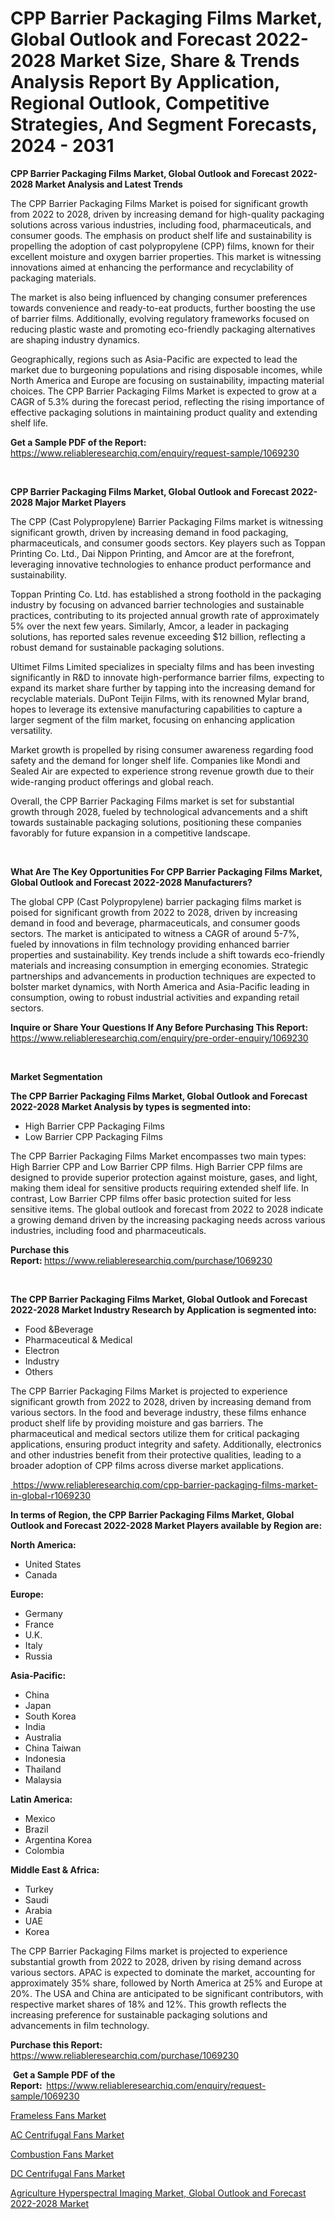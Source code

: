 <p><h1>CPP Barrier Packaging Films Market, Global Outlook and Forecast 2022-2028 Market Size, Share & Trends Analysis Report By Application, Regional Outlook, Competitive Strategies, And Segment Forecasts, 2024 - 2031</h1></p><p><strong>CPP Barrier Packaging Films Market, Global Outlook and Forecast 2022-2028 Market Analysis and Latest Trends</strong></p>
<p><p>The CPP Barrier Packaging Films Market is poised for significant growth from 2022 to 2028, driven by increasing demand for high-quality packaging solutions across various industries, including food, pharmaceuticals, and consumer goods. The emphasis on product shelf life and sustainability is propelling the adoption of cast polypropylene (CPP) films, known for their excellent moisture and oxygen barrier properties. This market is witnessing innovations aimed at enhancing the performance and recyclability of packaging materials.</p><p>The market is also being influenced by changing consumer preferences towards convenience and ready-to-eat products, further boosting the use of barrier films. Additionally, evolving regulatory frameworks focused on reducing plastic waste and promoting eco-friendly packaging alternatives are shaping industry dynamics.</p><p>Geographically, regions such as Asia-Pacific are expected to lead the market due to burgeoning populations and rising disposable incomes, while North America and Europe are focusing on sustainability, impacting material choices. The CPP Barrier Packaging Films Market is expected to grow at a CAGR of 5.3% during the forecast period, reflecting the rising importance of effective packaging solutions in maintaining product quality and extending shelf life.</p></p>
<p><strong>Get a Sample PDF of the Report:&nbsp;</strong> <a href="https://www.reliableresearchiq.com/enquiry/request-sample/1069230?utm_campaign=1123&utm_medium=2&utm_source=Github&utm_content=ia&utm_term=25122024&utm_id=cpp-barrier-packaging-films-market-global-outlook-and-forecast-2022-2028">https://www.reliableresearchiq.com/enquiry/request-sample/1069230</a></p>
<p>&nbsp;</p>
<p><strong>CPP Barrier Packaging Films Market, Global Outlook and Forecast 2022-2028 Major Market Players</strong></p>
<p><p>The CPP (Cast Polypropylene) Barrier Packaging Films market is witnessing significant growth, driven by increasing demand in food packaging, pharmaceuticals, and consumer goods sectors. Key players such as Toppan Printing Co. Ltd., Dai Nippon Printing, and Amcor are at the forefront, leveraging innovative technologies to enhance product performance and sustainability.</p><p>Toppan Printing Co. Ltd. has established a strong foothold in the packaging industry by focusing on advanced barrier technologies and sustainable practices, contributing to its projected annual growth rate of approximately 5% over the next few years. Similarly, Amcor, a leader in packaging solutions, has reported sales revenue exceeding $12 billion, reflecting a robust demand for sustainable packaging solutions.</p><p>Ultimet Films Limited specializes in specialty films and has been investing significantly in R&D to innovate high-performance barrier films, expecting to expand its market share further by tapping into the increasing demand for recyclable materials. DuPont Teijin Films, with its renowned Mylar brand, hopes to leverage its extensive manufacturing capabilities to capture a larger segment of the film market, focusing on enhancing application versatility.</p><p>Market growth is propelled by rising consumer awareness regarding food safety and the demand for longer shelf life. Companies like Mondi and Sealed Air are expected to experience strong revenue growth due to their wide-ranging product offerings and global reach.</p><p>Overall, the CPP Barrier Packaging Films market is set for substantial growth through 2028, fueled by technological advancements and a shift towards sustainable packaging solutions, positioning these companies favorably for future expansion in a competitive landscape.</p></p>
<p>&nbsp;</p>
<p><strong>What Are The Key Opportunities For CPP Barrier Packaging Films Market, Global Outlook and Forecast 2022-2028 Manufacturers?</strong></p>
<p><p>The global CPP (Cast Polypropylene) barrier packaging films market is poised for significant growth from 2022 to 2028, driven by increasing demand in food and beverage, pharmaceuticals, and consumer goods sectors. The market is anticipated to witness a CAGR of around 5-7%, fueled by innovations in film technology providing enhanced barrier properties and sustainability. Key trends include a shift towards eco-friendly materials and increasing consumption in emerging economies. Strategic partnerships and advancements in production techniques are expected to bolster market dynamics, with North America and Asia-Pacific leading in consumption, owing to robust industrial activities and expanding retail sectors.</p></p>
<p><strong>Inquire or Share Your Questions If Any Before Purchasing This Report:</strong> <a href="https://www.reliableresearchiq.com/enquiry/pre-order-enquiry/1069230?utm_campaign=1123&utm_medium=2&utm_source=Github&utm_content=ia&utm_term=25122024&utm_id=cpp-barrier-packaging-films-market-global-outlook-and-forecast-2022-2028">https://www.reliableresearchiq.com/enquiry/pre-order-enquiry/1069230</a></p>
<p>&nbsp;</p>
<p><strong>Market Segmentation</strong></p>
<p><strong>The CPP Barrier Packaging Films Market, Global Outlook and Forecast 2022-2028 Market Analysis by types is segmented into:</strong></p>
<p><ul><li>High Barrier CPP Packaging Films</li><li>Low Barrier CPP Packaging Films</li></ul></p>
<p><p>The CPP Barrier Packaging Films Market encompasses two main types: High Barrier CPP and Low Barrier CPP films. High Barrier CPP films are designed to provide superior protection against moisture, gases, and light, making them ideal for sensitive products requiring extended shelf life. In contrast, Low Barrier CPP films offer basic protection suited for less sensitive items. The global outlook and forecast from 2022 to 2028 indicate a growing demand driven by the increasing packaging needs across various industries, including food and pharmaceuticals.</p></p>
<p><strong>Purchase this Report:&nbsp;</strong><a href="https://www.reliableresearchiq.com/purchase/1069230?utm_campaign=1123&utm_medium=2&utm_source=Github&utm_content=ia&utm_term=25122024&utm_id=cpp-barrier-packaging-films-market-global-outlook-and-forecast-2022-2028">https://www.reliableresearchiq.com/purchase/1069230</a></p>
<p>&nbsp;</p>
<p><strong>The CPP Barrier Packaging Films Market, Global Outlook and Forecast 2022-2028 Market Industry Research by Application is segmented into:</strong></p>
<p><ul><li>Food &Beverage</li><li>Pharmaceutical & Medical</li><li>Electron</li><li>Industry</li><li>Others</li></ul></p>
<p><p>The CPP Barrier Packaging Films Market is projected to experience significant growth from 2022 to 2028, driven by increasing demand from various sectors. In the food and beverage industry, these films enhance product shelf life by providing moisture and gas barriers. The pharmaceutical and medical sectors utilize them for critical packaging applications, ensuring product integrity and safety. Additionally, electronics and other industries benefit from their protective qualities, leading to a broader adoption of CPP films across diverse market applications.</p></p>
<p><a href="https://www.reliableresearchiq.com/cpp-barrier-packaging-films-market-in-global-r1069230?utm_campaign=1123&utm_medium=2&utm_source=Github&utm_content=ia&utm_term=25122024&utm_id=cpp-barrier-packaging-films-market-global-outlook-and-forecast-2022-2028">&nbsp;https://www.reliableresearchiq.com/cpp-barrier-packaging-films-market-in-global-r1069230</a></p>
<p><strong>In terms of Region, the CPP Barrier Packaging Films Market, Global Outlook and Forecast 2022-2028 Market Players available by Region are:</strong></p>
<p>
    <p> <strong> North America: </strong>
        <ul>
            <li>United States</li>
            <li>Canada</li>
        </ul>
        </p> 
    <p> <strong> Europe: </strong>
        <ul>
            <li>Germany</li>
            <li>France</li>
            <li>U.K.</li>
            <li>Italy</li>
            <li>Russia</li>
        </ul>
        </p> 
    <p> <strong> Asia-Pacific: </strong>
        <ul>
            <li>China</li>
            <li>Japan</li>
            <li>South Korea</li>
            <li>India</li>
            <li>Australia</li>
            <li>China Taiwan</li>
            <li>Indonesia</li>
            <li>Thailand</li>
            <li>Malaysia</li>
        </ul>
        </p> 
    <p> <strong> Latin America: </strong>
        <ul>
            <li>Mexico</li>
            <li>Brazil</li>
            <li>Argentina Korea</li>
            <li>Colombia</li>
        </ul>
        </p> 
    <p> <strong> Middle East & Africa: </strong>
        <ul>
            <li>Turkey</li>
            <li>Saudi</li>
            <li>Arabia</li>
            <li>UAE</li>
            <li>Korea</li>
        </ul>
    </p>
    </p>
<p><p>The CPP Barrier Packaging Films market is projected to experience substantial growth from 2022 to 2028, driven by rising demand across various sectors. APAC is expected to dominate the market, accounting for approximately 35% share, followed by North America at 25% and Europe at 20%. The USA and China are anticipated to be significant contributors, with respective market shares of 18% and 12%. This growth reflects the increasing preference for sustainable packaging solutions and advancements in film technology.</p></p>
<p><strong>Purchase this Report: </strong><a href="https://www.reliableresearchiq.com/purchase/1069230?utm_campaign=1123&utm_medium=2&utm_source=Github&utm_content=ia&utm_term=25122024&utm_id=cpp-barrier-packaging-films-market-global-outlook-and-forecast-2022-2028">https://www.reliableresearchiq.com/purchase/1069230</a></p>
<p>&nbsp;<strong>Get a Sample PDF of the Report:&nbsp;&nbsp;</strong><a href="https://www.reliableresearchiq.com/enquiry/request-sample/1069230?utm_campaign=1123&utm_medium=2&utm_source=Github&utm_content=ia&utm_term=25122024&utm_id=cpp-barrier-packaging-films-market-global-outlook-and-forecast-2022-2028">https://www.reliableresearchiq.com/enquiry/request-sample/1069230</a></p>
<p><strong></strong></p>
<p><p><a href="https://www.linkedin.com/pulse/frameless-fans-market-metrics-like-size-growth-share-measured-glqzf?utm_campaign=1123&utm_medium=2&utm_source=Github&utm_content=ia&utm_term=25122024&utm_id=cpp-barrier-packaging-films-market-global-outlook-and-forecast-2022-2028">Frameless Fans Market</a></p><p><a href="https://www.linkedin.com/pulse/ac-centrifugal-fans-market-growth-study-provides-comprehensive-lj5xf?utm_campaign=1123&utm_medium=2&utm_source=Github&utm_content=ia&utm_term=25122024&utm_id=cpp-barrier-packaging-films-market-global-outlook-and-forecast-2022-2028">AC Centrifugal Fans Market</a></p><p><a href="https://www.linkedin.com/pulse/size-share-projected-growth-rate-combustion-fans-marketwith-env9f?utm_campaign=1123&utm_medium=2&utm_source=Github&utm_content=ia&utm_term=25122024&utm_id=cpp-barrier-packaging-films-market-global-outlook-and-forecast-2022-2028">Combustion Fans Market</a></p><p><a href="https://www.linkedin.com/pulse/dc-centrifugal-fans-market-size-growth-analysis-2024-2031-industry-qkanf?utm_campaign=1123&utm_medium=2&utm_source=Github&utm_content=ia&utm_term=25122024&utm_id=cpp-barrier-packaging-films-market-global-outlook-and-forecast-2022-2028">DC Centrifugal Fans Market</a></p><p><a href="https://github.com/cheryjhonson/Market-Research-Report-List-1/blob/main/agriculture-hyperspectral-imaging-market-global-outlook-and-forecast-2022-2028-market.md?utm_campaign=1123&utm_medium=2&utm_source=Github&utm_content=ia&utm_term=25122024&utm_id=cpp-barrier-packaging-films-market-global-outlook-and-forecast-2022-2028">Agriculture Hyperspectral Imaging Market, Global Outlook and Forecast 2022-2028 Market</a></p></p>